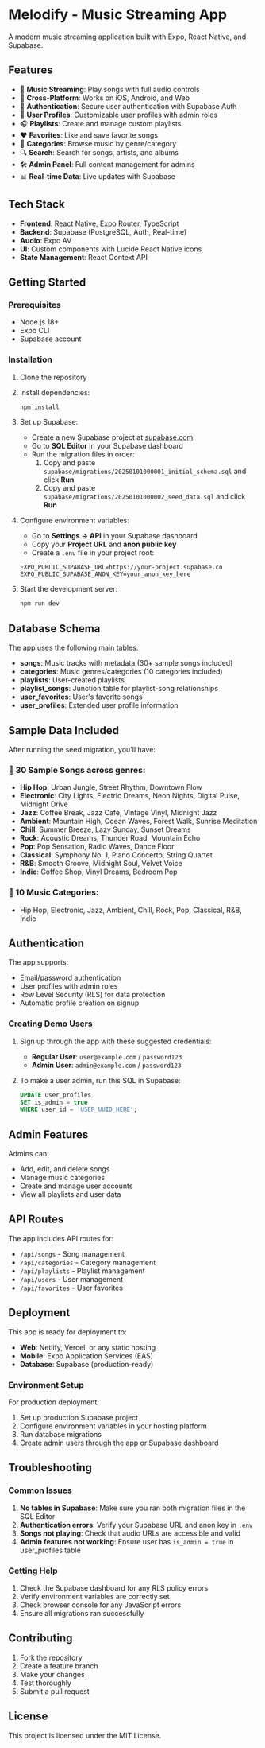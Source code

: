 # Melodify - Music Streaming App

A modern music streaming application built with Expo, React Native, and Supabase.

## Features

- 🎵 **Music Streaming**: Play songs with full audio controls
- 📱 **Cross-Platform**: Works on iOS, Android, and Web
- 🔐 **Authentication**: Secure user authentication with Supabase Auth
- 👤 **User Profiles**: Customizable user profiles with admin roles
- 🎧 **Playlists**: Create and manage custom playlists
- ❤️ **Favorites**: Like and save favorite songs
- 🎨 **Categories**: Browse music by genre/category
- 🔍 **Search**: Search for songs, artists, and albums
- 🛠️ **Admin Panel**: Full content management for admins
- 📊 **Real-time Data**: Live updates with Supabase

## Tech Stack

- **Frontend**: React Native, Expo Router, TypeScript
- **Backend**: Supabase (PostgreSQL, Auth, Real-time)
- **Audio**: Expo AV
- **UI**: Custom components with Lucide React Native icons
- **State Management**: React Context API

## Getting Started

### Prerequisites

- Node.js 18+ 
- Expo CLI
- Supabase account

### Installation

1. Clone the repository
2. Install dependencies:
   ```bash
   npm install
   ```

3. Set up Supabase:
   - Create a new Supabase project at [supabase.com](https://supabase.com)
   - Go to **SQL Editor** in your Supabase dashboard
   - Run the migration files in order:
     1. Copy and paste `supabase/migrations/20250101000001_initial_schema.sql` and click **Run**
     2. Copy and paste `supabase/migrations/20250101000002_seed_data.sql` and click **Run**

4. Configure environment variables:
   - Go to **Settings → API** in your Supabase dashboard
   - Copy your **Project URL** and **anon public key**
   - Create a `.env` file in your project root:
   ```env
   EXPO_PUBLIC_SUPABASE_URL=https://your-project.supabase.co
   EXPO_PUBLIC_SUPABASE_ANON_KEY=your_anon_key_here
   ```

5. Start the development server:
   ```bash
   npm run dev
   ```

## Database Schema

The app uses the following main tables:

- **songs**: Music tracks with metadata (30+ sample songs included)
- **categories**: Music genres/categories (10 categories included)
- **playlists**: User-created playlists
- **playlist_songs**: Junction table for playlist-song relationships
- **user_favorites**: User's favorite songs
- **user_profiles**: Extended user profile information

## Sample Data Included

After running the seed migration, you'll have:

### 🎵 **30 Sample Songs** across genres:
- **Hip Hop**: Urban Jungle, Street Rhythm, Downtown Flow
- **Electronic**: City Lights, Electric Dreams, Neon Nights, Digital Pulse, Midnight Drive
- **Jazz**: Coffee Break, Jazz Café, Vintage Vinyl, Midnight Jazz
- **Ambient**: Mountain High, Ocean Waves, Forest Walk, Sunrise Meditation
- **Chill**: Summer Breeze, Lazy Sunday, Sunset Dreams
- **Rock**: Acoustic Dreams, Thunder Road, Mountain Echo
- **Pop**: Pop Sensation, Radio Waves, Dance Floor
- **Classical**: Symphony No. 1, Piano Concerto, String Quartet
- **R&B**: Smooth Groove, Midnight Soul, Velvet Voice
- **Indie**: Coffee Shop, Vinyl Dreams, Bedroom Pop

### 🎨 **10 Music Categories**:
- Hip Hop, Electronic, Jazz, Ambient, Chill, Rock, Pop, Classical, R&B, Indie

## Authentication

The app supports:
- Email/password authentication
- User profiles with admin roles
- Row Level Security (RLS) for data protection
- Automatic profile creation on signup

### Creating Demo Users

1. Sign up through the app with these suggested credentials:
   - **Regular User**: `user@example.com` / `password123`
   - **Admin User**: `admin@example.com` / `password123`

2. To make a user admin, run this SQL in Supabase:
   ```sql
   UPDATE user_profiles 
   SET is_admin = true 
   WHERE user_id = 'USER_UUID_HERE';
   ```

## Admin Features

Admins can:
- Add, edit, and delete songs
- Manage music categories
- Create and manage user accounts
- View all playlists and user data

## API Routes

The app includes API routes for:
- `/api/songs` - Song management
- `/api/categories` - Category management  
- `/api/playlists` - Playlist management
- `/api/users` - User management
- `/api/favorites` - User favorites

## Deployment

This app is ready for deployment to:
- **Web**: Netlify, Vercel, or any static hosting
- **Mobile**: Expo Application Services (EAS)
- **Database**: Supabase (production-ready)

### Environment Setup

For production deployment:

1. Set up production Supabase project
2. Configure environment variables in your hosting platform
3. Run database migrations
4. Create admin users through the app or Supabase dashboard

## Troubleshooting

### Common Issues

1. **No tables in Supabase**: Make sure you ran both migration files in the SQL Editor
2. **Authentication errors**: Verify your Supabase URL and anon key in `.env`
3. **Songs not playing**: Check that audio URLs are accessible and valid
4. **Admin features not working**: Ensure user has `is_admin = true` in user_profiles table

### Getting Help

1. Check the Supabase dashboard for any RLS policy errors
2. Verify environment variables are correctly set
3. Check browser console for any JavaScript errors
4. Ensure all migrations ran successfully

## Contributing

1. Fork the repository
2. Create a feature branch
3. Make your changes
4. Test thoroughly
5. Submit a pull request

## License

This project is licensed under the MIT License.